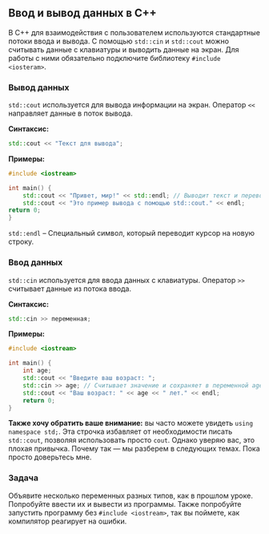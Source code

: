 ﻿## Ввод и вывод данных в C++
В C++ для взаимодействия с пользователем используются стандартные потоки ввода и вывода. С помощью `std::cin` и `std::cout` можно считывать данные с клавиатуры и выводить данные на экран. Для работы с ними обязательно подключите библиотеку `#include <iosteram>`.

### Вывод данных
   `std::cout` используется для вывода информации на экран. Оператор `<<` направляет данные в поток вывода.

**Синтаксис:**
```cpp
std::cout << "Текст для вывода";
```

**Примеры:**
```cpp
#include <iostream>

int main() {
    std::cout << "Привет, мир!" << std::endl; // Выводит текст и переводит строку
    std::cout << "Это пример вывода с помощью std::cout." << endl;
return 0;
}
```

`std::endl` – Специальный символ, который переводит курсор на новую строку.

### Ввод данных
   `std::cin` используется для ввода данных с клавиатуры. Оператор `>>` считывает данные из потока ввода.

**Синтаксис:**
```cpp
std::cin >> переменная;
```

**Примеры:**
```cpp
#include <iostream>

int main() {
    int age;
    std::cout << "Введите ваш возраст: ";
    std::cin >> age; // Считывает значение и сохраняет в переменной age
    std::cout << "Ваш возраст: " << age << " лет." << endl;
    return 0;
}
```

**Также хочу обратить ваше внимание:** вы часто можете увидеть `using namespace std;`. Эта строчка избавляет от необходимости писать `std::cout`, позволяя использовать просто `cout`. Однако уверяю вас, это плохая привычка. Почему так — мы разберем в следующих темах. Пока просто доверьтесь мне.

### Задача
Объявите несколько переменных разных типов, как в прошлом уроке. Попробуйте ввести их и вывести из программы. Также попробуйте запустить программу без `#include <iostream>`, так вы поймете, как компилятор реагирует на ошибки.
